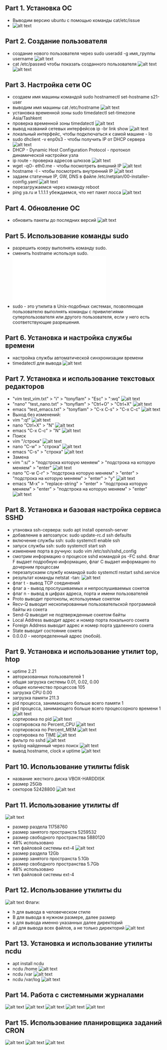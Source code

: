 ## Part 1. Установка OC
- Выводим версию ubuntu с помощью команды cat/etc/issue
- ![alt text](images/part1.png)
## Part 2. Создание пользователя
- создание нового пользователя через sudo useradd -g имя_группы username
![alt text](images/part2_1.png)
- cat /etc/passwd чтобы показать созданного пользователя
![alt text](images/part2_2.png)
![alt text](images/part2_3.png)
## Part 3. Настройка сети ОС
- создаем имя машины командой sudo hostnamectl set-hostname s21-user
- выводим имя машины cat /etc/hostname
![alt text](images/part3_1.png)
- установка временной зоны sudo timedatectl set-timezone Asia/Tashkent
- проверка временной зоны timedatectl
![alt text](images/part3_2.png)
- вывод названий сетевых интерфейсов ip -br link show
![alt text](images/part3_3.png)
- локальный интерфейс, чтобы подключаться к самой машине - lo
- sudo dhclient -v enp0s3 - чтобы получить IP от DHCP сервера 
![alt text](images/part3_4.png) 
- DHCP - Dynamic Host Configuration Protocol - протокол динамической настройки узла
- ip route - проверка адресов шлюзов 
![alt text](images/part3_5.png) 
- wget -qO- eth0.me - чтобы посмотреть внешний IP 
![alt text](images/part3_6.png)
- hostname -I - чтобы посмотреть внутренний IP 
![alt text](images/part3_7.png)
- задаем статичные IP, GW, DNS в файле /etc/netplan/00-installer-coinfig.yaml 
![alt text](images/part3_8.png)
- перезагружаемся через команду reboot
- ping ya.ru и 1.1.1.1 убеждаемся, что нет пакет лосса 
![alt text](images/part3_9.png)
## Part 4. Обновление ОС
- обновить пакеты до последних версий
![alt text](images/part4_1.png)
## Part 5. Использование команды sudo
- разрешить юзеру выполнять команду sudo.
- сменить hostname используя sudo.
![alt text](report.md)
- sudo - это утилита в Unix-подобных системах, позволяющая пользователю выполнять команды с привилегиями суперпользователя или другого пользователя, если у него есть соответствующие разрешения.
## Part 6. Установка и настройка службы времени
- настройка службы автоматической синхронизации времени
- timedatectl для вывода
![alt text](images/part6.png)
## Part 7. Установка и использование текстовых редакторов
- "vim test_vim.txt" > "i" > "tonyflam"  > "Esc" > ":wq"
![alt text](images/part7_1.png)
- "nano" "test_nano.txt" > "tonyflam" > "Ctrl+O" > "Ctrl+X"
![alt text](images/part7_2.png)
- emacs "test_emacs.txt" > "tonyflam" > "C-x C-s" > "C-x C-c"
![alt text](images/part7_3.png)
- Выход без изменений:
- vim ":q!"
![alt text](images/part7_4.png)
- nano "Ctrl+X" > "N"
![alt text](images/part7_5.png)
- emacs "C-x C-c" > "N"
![alt text](images/part7_6.png)
- Поиск
- vim "/строка"
![alt text](images/part7_7.png)
- nano "C-w" > "строка"
![alt text](images/part7_8.png)
- emacs "C-s" > "строка"
![alt text](images/part7_9.png)
- Замена
- vim ":s/" > "подстрока которую меняем" > "подстрока на которую меняем" > "enter"
![alt text](images/part7_10.png)
- nano "C-w C-r" > "подстрока которую меняем" > "enter" > "подстрока на которую меняем" > "enter" > "y"
![alt text](images/part7_11.png)
- emacs "M-x" > "replace-string" > "enter" > "подстрока которую меняем" > "enter" > "подстрока на которую меняем" > "enter"
![alt text](images/part7-12.png)
## Part 8. Установка и базовая настройка сервиса SSHD
- утановка ssh-сервера: sudo apt install openssh-server
- добавление в автозапуск: sudo update-rc.d ssh defaults
- включение службы ssh: sudo systemctl enable ssh
- запуск службы ssh: sudo systemctl start ssh
- изменение порта в ручную: sudo vim /etc/ssh/sshd_config
- смотрим информацию о процессе sshd командой ps -FC sshd. Флаг F выдает подробную информацию, флаг С выдает информацию по дочерним процессам
- перезапускаем службу командой sudo systemctl restart sshd.service
- результат команды netstat -tan:
![alt text](images/part8_1.png)
- флаг t - вывод TCP соединений 
- флаг а - вывод прослушиваемых и непрослушиваемых сокетов
- флаг n - вывод в цифрах адреса, порта и имени пользователей
- Proto выводит протоколы, используемые сокетом
- Recv-Q выводит нескопированные пользовательской программой
байты из сокета
- Send-Q выводит не подтвержденные сокетом байты
- Local Address выводит адрес и номер порта локального сокета 
- Foreign Address выводит адрес и номер порта удаленного сокета
- State выводит состояние сокета
- 0.0.0.0 - неопределенный адрес (любой).
## Part 9. Установка и использование утилит top, htop
- uptime 2.21 
- авторизованных пользователей 1
- общая загрузка системы 0.01, 0.02, 0.00
- общее количество процессов 105
- загрузка CPU 0.00
- загрузка памяти 211.3
- pid процесса, занимающего больше всего памяти 1
- pid процесса, занимающего больше всего процессорного времени 1
![alt text](images/part9_1.png)
- сортировка по pid
![alt text](images/part9_2.png)
- сортировска по Percent_CPU
![alt text](images/part9_2.png)
- сортировска по Percent_MEM
![alt text](images/part9_3.png)
- сортировка по TIME
![alt text](images/part9_4.png)
- фильтр по sshd
![alt text](images/part9_5.png)
- syslog найденный через поиск
![alt text](images/part9_6.png)
- вывод hostname, clock и uptime
![alt text](images/part9_7.png)
## Part 10. Использование утилиты fdisk
- название жесткого диска VBOX-HARDDISK
- размер 25Gib
- секторов 52428800
![alt text](images/part10_1.png)
## Part 11. Использование утилиты df
![alt text](images/part11_1.png)
- размер раздела 11758760
- размер занятого пространста 5259532
- размер свободного пространства 5880120
- 48% использовано
- тип файловой системы ext-4
![alt text](images/part11_2.png)
- размер раздела 12Gb
- размер занятого пространста 5.1Gb
- размер свободного пространства 5.7Gb
- 48% использовано
- тип файловой системы ext-4
## Part 12. Использование утилиты du
![alt text](images/part12_1.png)
Флаги:
- h для вывода в человеческом стиле
- B для вывода в нужном размере, далее размер
- s для вывода именно указанных далее директорий
- all для вывода всех файлов, а не только директорий
![alt text](images/part12_2.png)
## Part 13. Установка и использование утилиты ncdu
- apt install ncdu
- ncdu /home
![alt text](images/part13_1.png)
- ncdu /var
![alt text](images/part13_2.png)
- ncdu /var/log
![alt text](images/part13_3.png)
## Part 14. Работа с системными журналами
![alt text](images/part14_1.png)
![alt text](images/part14_2.png)
![alt text](images/part14_3.png)
![alt text](images/part14_4.png)
![alt text](images/part14_5.png)
## Part 15. Использование планировщика заданий CRON
![alt text](images/part15_1.png)
![alt text](images/part15_2.png)
![alt text](images/part15_3.png)
